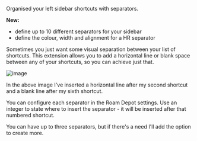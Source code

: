 Organised your left sidebar shortcuts with separators.

**New:**
- define up to 10 different separators for your sidebar
- define the colour, width and alignment for a HR separator

Sometimes you just want some visual separation between your list of shortcuts. This extension allows you to add a horizontal line or blank space between any of your shortcuts, so you can achieve just that.

![image](https://user-images.githubusercontent.com/6857790/219263679-cd1ab703-bc54-49c3-a7a0-a82016b66199.png)

In the above image I've inserted a horizontal line after my second shortcut and a blank line after my sixth shortcut.

You can configure each separator in the Roam Depot settings. Use an integer to state where to insert the separator - it will be inserted after that numbered shortcut.

You can have up to three separators, but if there's a need I'll add the option to create more.
